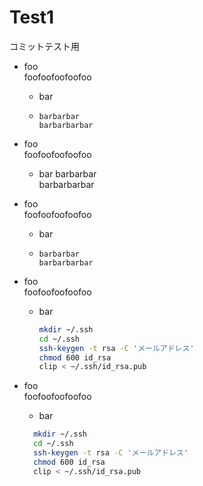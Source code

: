 # Test1

コミットテスト用

- foo  
  foofoofoofoofoo
  - bar
  -     barbarbar  
        barbarbarbar

- foo  
  foofoofoofoofoo
  - bar
    barbarbar  
    barbarbarbar

- foo  
  foofoofoofoofoo
  - bar
  -     barbarbar  
        barbarbarbar

- foo  
  foofoofoofoofoo
  - bar
    ```bash
    mkdir ~/.ssh  
    cd ~/.ssh
    ssh-keygen -t rsa -C 'メールアドレス'
    chmod 600 id_rsa
    clip < ~/.ssh/id_rsa.pub
    ```

- foo  
  foofoofoofoofoo
  - bar
  ```bash
    mkdir ~/.ssh  
    cd ~/.ssh
    ssh-keygen -t rsa -C 'メールアドレス'
    chmod 600 id_rsa
    clip < ~/.ssh/id_rsa.pub
  ```

